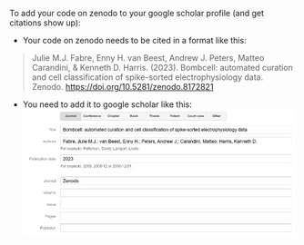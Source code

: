 To add your code on zenodo to your google scholar profile (and get citations show up):

- Your code on zenodo needs to be cited in a format like this:

> Julie M.J. Fabre, Enny H. van Beest, Andrew J. Peters, Matteo Carandini, & Kenneth D. Harris. (2023). Bombcell: automated curation and cell classification of spike-sorted electrophysiology data. Zenodo. https://doi.org/10.5281/zenodo.8172821

- You need to add it to google scholar like this: 
![GoogleScholar](image.png)